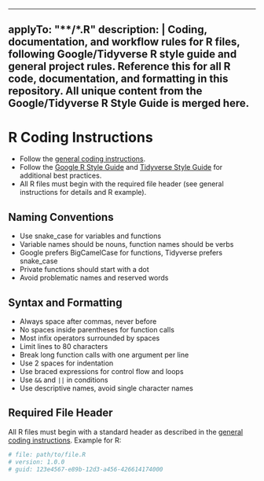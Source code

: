 <!-- file: .github/instructions/r.instructions.md -->
<!-- version: 1.1.0 -->
<!-- guid: 6c5b4a3c-2d1e-0f9a-8b7c-6d5e4f3a2b1c -->
<!-- DO NOT EDIT: This file is managed centrally in ghcommon repository -->
<!-- To update: Create an issue/PR in jdfalk/ghcommon -->

---
applyTo: "**/*.R"
description: |
  Coding, documentation, and workflow rules for R files, following Google/Tidyverse R style guide and general project rules. Reference this for all R code, documentation, and formatting in this repository. All unique content from the Google/Tidyverse R Style Guide is merged here.
---

# R Coding Instructions

- Follow the [general coding instructions](general-coding.instructions.md).
- Follow the
  [Google R Style Guide](https://google.github.io/styleguide/Rguide.html) and
  [Tidyverse Style Guide](https://style.tidyverse.org/) for additional best
  practices.
- All R files must begin with the required file header (see general instructions
  for details and R example).

## Naming Conventions

- Use snake_case for variables and functions
- Variable names should be nouns, function names should be verbs
- Google prefers BigCamelCase for functions, Tidyverse prefers snake_case
- Private functions should start with a dot
- Avoid problematic names and reserved words

## Syntax and Formatting

- Always space after commas, never before
- No spaces inside parentheses for function calls
- Most infix operators surrounded by spaces
- Limit lines to 80 characters
- Break long function calls with one argument per line
- Use 2 spaces for indentation
- Use braced expressions for control flow and loops
- Use `&&` and `||` in conditions
- Use descriptive names, avoid single character names

## Required File Header

All R files must begin with a standard header as described in the
[general coding instructions](general-coding.instructions.md). Example for R:

```r
# file: path/to/file.R
# version: 1.0.0
# guid: 123e4567-e89b-12d3-a456-426614174000
```
